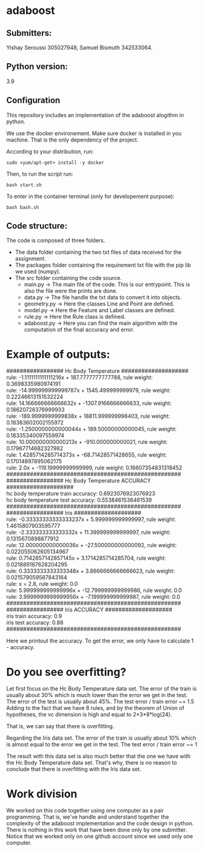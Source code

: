 # adaboost

## Submitters: 

Yishay Seroussi 305027948, Samuel Bismuth 342533064.

## Python version:

 3.9

## Configuration

This repository includes an implementation of the adaboost alogithm in python.

We use the docker environement. Make sure docker is installed in you machine. That is the only dependency of the project. 

According to your distribution, run:

    sudo <yum/apt-get> install -y docker

Then, to run the script run: 
    
    bash start.sh 

To enter in the container terminal (only for developement purpose):

    bash bash.sh 

## Code structure:

The code is composed of three folders.

- The data folder containing the two txt files of data received for the assignment.
- The packages folder containing the requirement txt file with the pip lib we used (numpy).
- The src folder containing the code source.
    - main.py -> The main file of the code. This is our entrypoint. This is also the file were the prints are done.
    - data.py -> The file handle the txt data to convert it into objects.
    - geometry.py -> Here the classes Line and Point are defined.
    - model.py -> Here the Feature and Label classes are defined.
    - rule.py -> Here the Rule class is defined.
    - adaboost.py -> Here you can find the main algorithm with the computation of the final accuracy and error.

# Example of outputs:

################# Hc Body Temperature #################### <br>
rule: -1.1111111111111216x + 187.7777777777788, rule weight: 0.3698335980974191 <br>
rule: -14.999999999999787x + 1545.499999999979, rule weight: 0.22246613151532224 <br>
rule: 14.166666666666632x + -1307.9166666666633, rule weight: 0.18620726376999933 <br>
rule: -189.9999999999838x + 18811.999999998403, rule weight: 0.18383602002155972 <br>
rule: -1.2500000000000044x + 189.50000000000045, rule weight: 0.18335340097559974 <br>
rule: 10.000000000000213x + -910.000000000021, rule weight: 0.17967714682327982 <br>
rule: 1.4285714285714373x + -68.71428571428655, rule weight: 0.17014897895062175 <br>
rule: 2.0x + -119.19999999999999, rule weight: 0.16607354831318452 <br>
#################################################### <br>
################# Hc Body Temperature ACCURACY #################### <br>
hc body temperature train accuracy: 0.6923076923076923 <br>
hc body temperature test accuracy: 0.5538461538461539 <br>
#################################################### <br>
################# Iris #################### <br>
rule: -0.33333333333333237x + 5.999999999999997, rule weight: 1.4615807903595777 <br>
rule: -2.333333333333332x + 11.399999999999997, rule weight: 0.1315670898877912 <br>
rule: 12.000000000000036x + -27.500000000000092, rule weight: 0.022055062605134967 <br>
rule: 0.7142857142857145x + 3.1714285714285704, rule weight: 0.021889187628204295 <br>
rule: 0.3333333333333348x + 3.8666666666666623, rule weight: 0.021579059587843164 <br>
rule: x = 2.8, rule weight: 0.0 <br>
rule: 5.999999999999996x + -12.799999999999986, rule weight: 0.0 <br>
rule: 3.9999999999999956x + -7.199999999999987, rule weight: 0.0 <br>
#################################################### <br>
################# Iris ACCURACY #################### <br>
iris train accuracy: 0.9 <br>
iris test accuracy: 0.88 <br>
#################################################### <br>

Here we printout the accuracy. To get the error, we only have to calculate 1 - accuracy.

# Do you see overfitting?

Let first focus on the Hc Body Temperature data set.
The error of the train is usually about 30% which is much lower than the error we get in the test.
The error of the test is usually about 45%.
The test error / train error ~= 1.5
Adding to the fact that we have 8 rules, and by the theorem of Union of hypotheses, the vc dimension is high and equal to 2\*3\*8\*log(24).

That is, we can say that there is overfitting.

Regarding the Iris data set.
The error of the train is usually about 10% which is almost equal to the error we get in the test.
The test error / train error ~= 1

The result with this data set is also much better that the one we have with the Hc Body Temperature data set.
That's why, there is no reason to conclude that there is overfitting with the Iris data set.

# Work division

We worked on this code together using one computer as a pair programming.
That is, we've handle and understand together the complexity of the adaboost implementation and the code design in python. There is nothing in this work that have been done only by one submitter.
Notice that we worked only on one github account since we used only one computer.